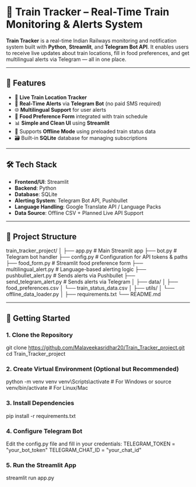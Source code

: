# 🚆 Train Tracker – Real-Time Train Monitoring & Alerts System

**Train Tracker** is a real-time Indian Railways monitoring and notification system built with **Python**, **Streamlit**, and **Telegram Bot API**. It enables users to receive live updates about train locations, fill in food preferences, and get multilingual alerts via Telegram — all in one place.

---

## 📌 Features

- 📍 **Live Train Location Tracker**  
- 🔔 **Real-Time Alerts** via **Telegram Bot** (no paid SMS required)  
- 🌐 **Multilingual Support** for user alerts  
- 🍱 **Food Preference Form** integrated with train schedule  
- 📊 **Simple and Clean UI** using **Streamlit**  
- 🧠 Supports **Offline Mode** using preloaded train status data  
- 🗃️ Built-in **SQLite** database for managing subscriptions

---

## 🛠️ Tech Stack

- **Frontend/UI**: Streamlit  
- **Backend**: Python  
- **Database**: SQLite  
- **Alerting System**: Telegram Bot API, Pushbullet  
- **Language Handling**: Google Translate API / Language Packs  
- **Data Source**: Offline CSV + Planned Live API Support

---

## 📂 Project Structure
train_tracker_project/
│
├── app.py                      # Main Streamlit app
├── bot.py                      # Telegram bot handler
├── config.py                   # Configuration for API tokens & paths
├── food_form.py                # Streamlit food preference form
├── multilingual_alert.py       # Language-based alerting logic
├── pushbullet_alert.py         # Sends alerts via Pushbullet
├── send_telegram_alert.py      # Sends alerts via Telegram
│
├── data/
│   ├── food_preferences.csv
│   └── train_status_data.csv
│
├── utils/
│   └── offline_data_loader.py
│
├── requirements.txt
└── README.md



---

## 🚀 Getting Started
### 1. Clone the Repository
git clone https://github.com/Malaveekasridhar20/Train_Tracker_project.git
cd Train_Tracker_project

### 2. Create Virtual Environment (Optional but Recommended)
python -m venv venv
venv\Scripts\activate  # For Windows
or
source venv/bin/activate  # For Linux/Mac

### 3. Install Dependencies
pip install -r requirements.txt

### 4. Configure Telegram Bot
Edit the config.py file and fill in your credentials:
TELEGRAM_TOKEN = "your_bot_token"
TELEGRAM_CHAT_ID = "your_chat_id"

### 5. Run the Streamlit App
streamlit run app.py

